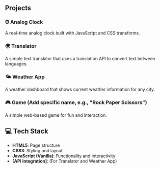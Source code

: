 
## Projects

### ⏰ Analog Clock
A real-time analog clock built with JavaScript and CSS transforms.

### 🌍 Translator
A simple text translator that uses a translation API to convert text between languages.

### 🌤 Weather App
A weather dashboard that shows current weather information for any city.

### 🎮 Game (Add specific name, e.g., "Rock Paper Scissors")
A simple web-based game for fun and interaction.


## 💻 Tech Stack

- **HTML5**: Page structure
- **CSS3**: Styling and layout
- **JavaScript (Vanilla)**: Functionality and interactivity
- **[API Integration]**: (For Translator and Weather App)

